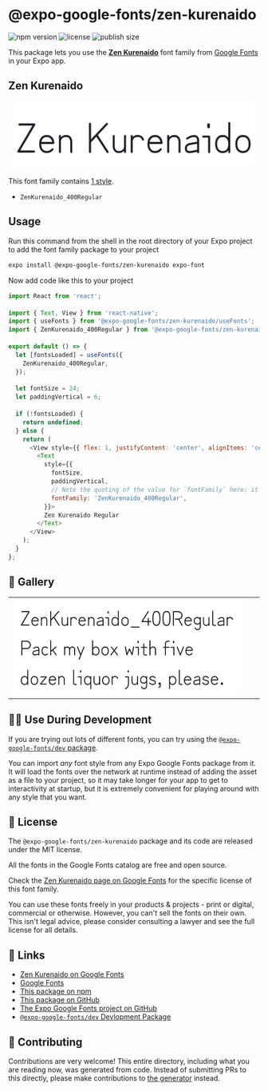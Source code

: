 # @expo-google-fonts/zen-kurenaido

![npm version](https://flat.badgen.net/npm/v/@expo-google-fonts/zen-kurenaido)
![license](https://flat.badgen.net/github/license/expo/google-fonts)
![publish size](https://flat.badgen.net/packagephobia/install/@expo-google-fonts/zen-kurenaido)

This package lets you use the [**Zen Kurenaido**](https://fonts.google.com/specimen/Zen+Kurenaido) font family from [Google Fonts](https://fonts.google.com/) in your Expo app.

## Zen Kurenaido

![Zen Kurenaido](./font-family.png)

This font family contains [1 style](#-gallery).

- `ZenKurenaido_400Regular`

## Usage

Run this command from the shell in the root directory of your Expo project to add the font family package to your project
```sh
expo install @expo-google-fonts/zen-kurenaido expo-font
```

Now add code like this to your project
```js
import React from 'react';

import { Text, View } from 'react-native';
import { useFonts } from '@expo-google-fonts/zen-kurenaido/useFonts';
import { ZenKurenaido_400Regular } from '@expo-google-fonts/zen-kurenaido/400Regular';

export default () => {
  let [fontsLoaded] = useFonts({
    ZenKurenaido_400Regular,
  });

  let fontSize = 24;
  let paddingVertical = 6;

  if (!fontsLoaded) {
    return undefined;
  } else {
    return (
      <View style={{ flex: 1, justifyContent: 'center', alignItems: 'center' }}>
        <Text
          style={{
            fontSize,
            paddingVertical,
            // Note the quoting of the value for `fontFamily` here; it expects a string!
            fontFamily: 'ZenKurenaido_400Regular',
          }}>
          Zen Kurenaido Regular
        </Text>
      </View>
    );
  }
};

```

## 🔡 Gallery


||||
|-|-|-|
|![ZenKurenaido_400Regular](.//400Regular/ZenKurenaido_400Regular.ttf.png)||||


## 👩‍💻 Use During Development

If you are trying out lots of different fonts, you can try using the [`@expo-google-fonts/dev` package](https://github.com/freeboub/google-fonts/tree/master/font-packages/dev#readme).

You can import *any* font style from any Expo Google Fonts package from it. It will load the fonts
over the network at runtime instead of adding the asset as a file to your project, so it may take longer
for your app to get to interactivity at startup, but it is extremely convenient
for playing around with any style that you want.

## 📖 License

The `@expo-google-fonts/zen-kurenaido` package and its code are released under the MIT license.

All the fonts in the Google Fonts catalog are free and open source.

Check the [Zen Kurenaido page on Google Fonts](https://fonts.google.com/specimen/Zen+Kurenaido) for the specific license of this font family.

You can use these fonts freely in your products & projects - print or digital, commercial or otherwise. However, you can't sell the fonts on their own. This isn't legal advice, please consider consulting a lawyer and see the full license for all details.

## 🔗 Links

- [Zen Kurenaido on Google Fonts](https://fonts.google.com/specimen/Zen+Kurenaido)
- [Google Fonts](https://fonts.google.com/)
- [This package on npm](https://www.npmjs.com/package/@expo-google-fonts/zen-kurenaido)
- [This package on GitHub](https://github.com/freeboub/google-fonts/tree/master/font-packages/zen-kurenaido)
- [The Expo Google Fonts project on GitHub](https://github.com/freeboub/google-fonts)
- [`@expo-google-fonts/dev` Devlopment Package](https://github.com/freeboub/google-fonts/tree/master/font-packages/dev)

## 🤝 Contributing

Contributions are very welcome! This entire directory, including what you are reading now, was generated from code. Instead of submitting PRs to this directly, please make contributions to [the generator](https://github.com/freeboub/google-fonts/tree/master/packages/generator) instead.
